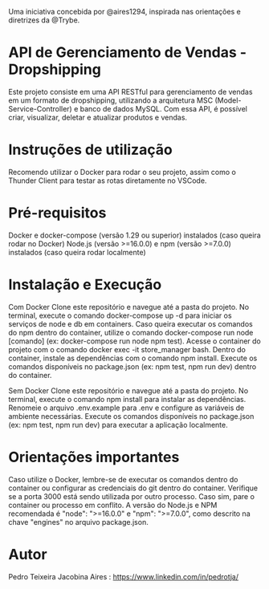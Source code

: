Uma iniciativa concebida por @aires1294, inspirada nas orientações e diretrizes da @Trybe.

# API de Gerenciamento de Vendas - Dropshipping
Este projeto consiste em uma API RESTful para gerenciamento de vendas em um formato de dropshipping, utilizando a arquitetura MSC (Model-Service-Controller) e banco de dados MySQL. Com essa API, é possível criar, visualizar, deletar e atualizar produtos e vendas.

# Instruções de utilização
Recomendo utilizar o Docker para rodar o seu projeto, assim como o Thunder Client para testar as rotas diretamente no VSCode.

# Pré-requisitos
Docker e docker-compose (versão 1.29 ou superior) instalados (caso queira rodar no Docker)
Node.js (versão >=16.0.0) e npm (versão >=7.0.0) instalados (caso queira rodar localmente)

# Instalação e Execução
Com Docker
Clone este repositório e navegue até a pasta do projeto.
No terminal, execute o comando docker-compose up -d para iniciar os serviços de node e db em containers.
Caso queira executar os comandos do npm dentro do container, utilize o comando docker-compose run node [comando] (ex: docker-compose run node npm test).
Acesse o container do projeto com o comando docker exec -it store_manager bash.
Dentro do container, instale as dependências com o comando npm install.
Execute os comandos disponíveis no package.json (ex: npm test, npm run dev) dentro do container.

Sem Docker
Clone este repositório e navegue até a pasta do projeto.
No terminal, execute o comando npm install para instalar as dependências.
Renomeie o arquivo .env.example para .env e configure as variáveis de ambiente necessárias.
Execute os comandos disponíveis no package.json (ex: npm test, npm run dev) para executar a aplicação localmente.

# Orientações importantes
Caso utilize o Docker, lembre-se de executar os comandos dentro do container ou configurar as credenciais do git dentro do container.
Verifique se a porta 3000 está sendo utilizada por outro processo. Caso sim, pare o container ou processo em conflito.
A versão do Node.js e NPM recomendada é "node": ">=16.0.0" e "npm": ">=7.0.0", como descrito na chave "engines" no arquivo package.json.

# Autor

Pedro Teixeira Jacobina Aires
<i class="devicon-linkedin-plain-wordmark"></i>: https://www.linkedin.com/in/pedrotja/
